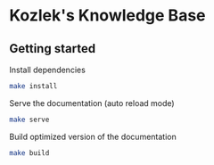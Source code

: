 # Kozlek's Knowledge Base

## Getting started

Install dependencies

```sh
make install
```

Serve the documentation (auto reload mode)

```sh
make serve
```

Build optimized version of the documentation

```sh
make build
```

